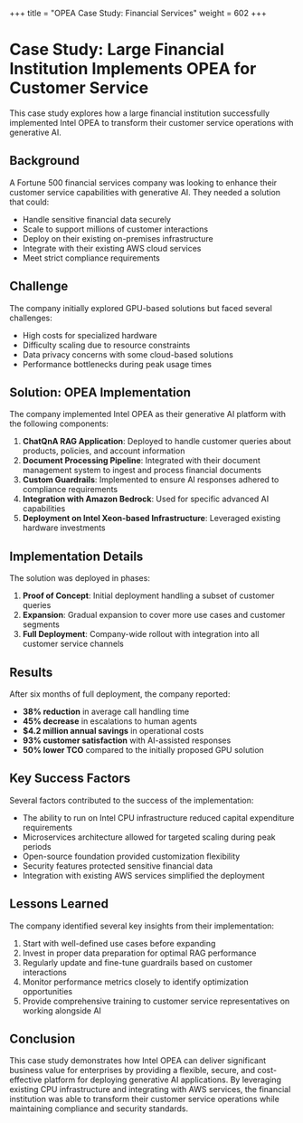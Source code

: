 +++
title = "OPEA Case Study: Financial Services"
weight = 602
+++

# Case Study: Large Financial Institution Implements OPEA for Customer Service

This case study explores how a large financial institution successfully implemented Intel OPEA to transform their customer service operations with generative AI.

## Background

A Fortune 500 financial services company was looking to enhance their customer service capabilities with generative AI. They needed a solution that could:

- Handle sensitive financial data securely
- Scale to support millions of customer interactions
- Deploy on their existing on-premises infrastructure
- Integrate with their existing AWS cloud services
- Meet strict compliance requirements

## Challenge

The company initially explored GPU-based solutions but faced several challenges:

- High costs for specialized hardware
- Difficulty scaling due to resource constraints
- Data privacy concerns with some cloud-based solutions
- Performance bottlenecks during peak usage times

## Solution: OPEA Implementation

The company implemented Intel OPEA as their generative AI platform with the following components:

1. **ChatQnA RAG Application**: Deployed to handle customer queries about products, policies, and account information
2. **Document Processing Pipeline**: Integrated with their document management system to ingest and process financial documents
3. **Custom Guardrails**: Implemented to ensure AI responses adhered to compliance requirements
4. **Integration with Amazon Bedrock**: Used for specific advanced AI capabilities
5. **Deployment on Intel Xeon-based Infrastructure**: Leveraged existing hardware investments

## Implementation Details

The solution was deployed in phases:

1. **Proof of Concept**: Initial deployment handling a subset of customer queries
2. **Expansion**: Gradual expansion to cover more use cases and customer segments
3. **Full Deployment**: Company-wide rollout with integration into all customer service channels

## Results

After six months of full deployment, the company reported:

- **38% reduction** in average call handling time
- **45% decrease** in escalations to human agents
- **$4.2 million annual savings** in operational costs
- **93% customer satisfaction** with AI-assisted responses
- **50% lower TCO** compared to the initially proposed GPU solution

## Key Success Factors

Several factors contributed to the success of the implementation:

- The ability to run on Intel CPU infrastructure reduced capital expenditure requirements
- Microservices architecture allowed for targeted scaling during peak periods
- Open-source foundation provided customization flexibility
- Security features protected sensitive financial data
- Integration with existing AWS services simplified the deployment

## Lessons Learned

The company identified several key insights from their implementation:

1. Start with well-defined use cases before expanding
2. Invest in proper data preparation for optimal RAG performance
3. Regularly update and fine-tune guardrails based on customer interactions
4. Monitor performance metrics closely to identify optimization opportunities
5. Provide comprehensive training to customer service representatives on working alongside AI

## Conclusion

This case study demonstrates how Intel OPEA can deliver significant business value for enterprises by providing a flexible, secure, and cost-effective platform for deploying generative AI applications. By leveraging existing CPU infrastructure and integrating with AWS services, the financial institution was able to transform their customer service operations while maintaining compliance and security standards. 